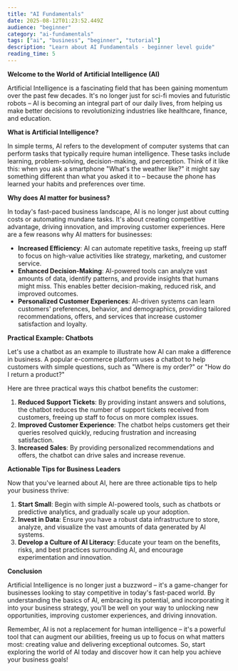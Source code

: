 ```yaml
---
title: "AI Fundamentals"
date: 2025-08-12T01:23:52.449Z
audience: "beginner"
category: "ai-fundamentals"
tags: ["ai", "business", "beginner", "tutorial"]
description: "Learn about AI Fundamentals - beginner level guide"
reading_time: 5
---
```


**Welcome to the World of Artificial Intelligence (AI)**

Artificial Intelligence is a fascinating field that has been gaining momentum over the past few decades. It's no longer just for sci-fi movies and futuristic robots – AI is becoming an integral part of our daily lives, from helping us make better decisions to revolutionizing industries like healthcare, finance, and education.

**What is Artificial Intelligence?**

In simple terms, AI refers to the development of computer systems that can perform tasks that typically require human intelligence. These tasks include learning, problem-solving, decision-making, and perception. Think of it like this: when you ask a smartphone "What's the weather like?" it might say something different than what you asked it to – because the phone has learned your habits and preferences over time.

**Why does AI matter for business?**

In today's fast-paced business landscape, AI is no longer just about cutting costs or automating mundane tasks. It's about creating competitive advantage, driving innovation, and improving customer experiences. Here are a few reasons why AI matters for businesses:

* **Increased Efficiency**: AI can automate repetitive tasks, freeing up staff to focus on high-value activities like strategy, marketing, and customer service.
* **Enhanced Decision-Making**: AI-powered tools can analyze vast amounts of data, identify patterns, and provide insights that humans might miss. This enables better decision-making, reduced risk, and improved outcomes.
* **Personalized Customer Experiences**: AI-driven systems can learn customers' preferences, behavior, and demographics, providing tailored recommendations, offers, and services that increase customer satisfaction and loyalty.

**Practical Example: Chatbots**

Let's use a chatbot as an example to illustrate how AI can make a difference in business. A popular e-commerce platform uses a chatbot to help customers with simple questions, such as "Where is my order?" or "How do I return a product?"

Here are three practical ways this chatbot benefits the customer:

1. **Reduced Support Tickets**: By providing instant answers and solutions, the chatbot reduces the number of support tickets received from customers, freeing up staff to focus on more complex issues.
2. **Improved Customer Experience**: The chatbot helps customers get their queries resolved quickly, reducing frustration and increasing satisfaction.
3. **Increased Sales**: By providing personalized recommendations and offers, the chatbot can drive sales and increase revenue.

**Actionable Tips for Business Leaders**

Now that you've learned about AI, here are three actionable tips to help your business thrive:

1. **Start Small**: Begin with simple AI-powered tools, such as chatbots or predictive analytics, and gradually scale up your adoption.
2. **Invest in Data**: Ensure you have a robust data infrastructure to store, analyze, and visualize the vast amounts of data generated by AI systems.
3. **Develop a Culture of AI Literacy**: Educate your team on the benefits, risks, and best practices surrounding AI, and encourage experimentation and innovation.

**Conclusion**

Artificial Intelligence is no longer just a buzzword – it's a game-changer for businesses looking to stay competitive in today's fast-paced world. By understanding the basics of AI, embracing its potential, and incorporating it into your business strategy, you'll be well on your way to unlocking new opportunities, improving customer experiences, and driving innovation.

Remember, AI is not a replacement for human intelligence – it's a powerful tool that can augment our abilities, freeing us up to focus on what matters most: creating value and delivering exceptional outcomes. So, start exploring the world of AI today and discover how it can help you achieve your business goals!
